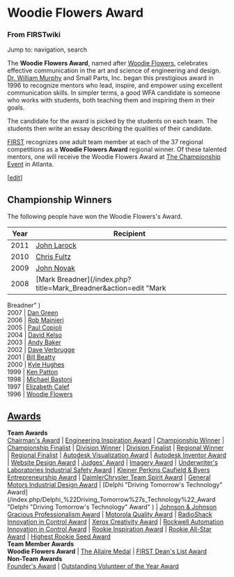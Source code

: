 

# Woodie Flowers Award

### From FIRSTwiki

Jump to: navigation, search

The **Woodie Flowers Award**, named after [Woodie
Flowers](/index.php/Woodie_Flowers "Woodie Flowers" ), celebrates effective
communication in the art and science of engineering and design. [Dr. William
Murphy](/index.php?title=Dr._William_Murphy&action=edit "Dr. William Murphy" )
and Small Parts, Inc. began this prestigious award in 1996 to recognize
mentors who lead, inspire, and empower using excellent communication skills.
In simpler terms, a good WFA candidate is someone who works with students,
both teaching them and inspiring them in their goals.

The candidate for the award is picked by the students on each team. The
students then write an essay describing the qualities of their candidate.

[FIRST](/index.php/FIRST "FIRST" ) recognizes one adult team member at each of
the 37 regional competitions as a **Woodie Flowers Award** regional winner. Of
these talented mentors, one will receive the Woodie Flowers Award at [The
Championship Event](/index.php/The_Championship_Event "The Championship Event"
) in Atlanta.

[[edit](/index.php?title=Woodie_Flowers_Award&action=edit&section=1 "Edit
section: Championship Winners" )]

## Championship Winners

The following people have won the Woodie Flowers's Award.

Year |  Recipient  
---|---  
2011 |  [John Larock](/index.php?title=John_Larock&action=edit "John Larock" )  
2010 |  [Chris Fultz](/index.php/Chris_Fultz "Chris Fultz" )  
2009 |  [John Novak](/index.php?title=John_Novak&action=edit "John Novak" )  
2008 |  [Mark Breadner](/index.php?title=Mark_Breadner&action=edit "Mark
Breadner" )  
2007 |  [Dan Green](/index.php?title=Dan_Green&action=edit "Dan Green" )  
2006 |  [Rob Mainieri](/index.php?title=Rob_Mainieri&action=edit "Rob
Mainieri" )  
2005 |  [Paul Copioli](/index.php/Paul_Copioli "Paul Copioli" )  
2004 |  [David Kelso](/index.php/David_Kelso "David Kelso" )  
2003 |  [Andy Baker](/index.php/Andy_Baker "Andy Baker" )  
2002 |  [Dave Verbrugge](/index.php/Dave_Verbrugge "Dave Verbrugge" )  
2001 |  [Bill Beatty](/index.php/Bill_Beatty "Bill Beatty" )  
2000 |  [Kyle Hughes](/index.php/Kyle_Hughes "Kyle Hughes" )  
1999 |  [Ken Patton](/index.php/Ken_Patton "Ken Patton" )  
1998 |  [Michael Bastoni](/index.php?title=Michael_Bastoni&action=edit
"Michael Bastoni" )  
1997 |  [Elizabeth Calef](/index.php?title=Elizabeth_Calef&action=edit
"Elizabeth Calef" )  
1996 |  [Woodie Flowers](/index.php/Woodie_Flowers "Woodie Flowers" )  
  
  

[Awards](/index.php/Awards "Awards" )  
---  
**Team Awards**   
[Chairman's Award](/index.php/Chairman%27s_Award "Chairman's Award" ) |
[Engineering Inspiration Award](/index.php/Engineering_Inspiration_Award
"Engineering Inspiration Award" ) | [Championship
Winner](/index.php/Championship_Winner "Championship Winner" ) | [Championship
Finalist](/index.php/Championship_Finalist "Championship Finalist" ) |
[Division Winner](/index.php/Division_Winner "Division Winner" ) | [Division
Finalist](/index.php/Division_Finalist "Division Finalist" ) | [Regional
Winner](/index.php/Regional_Winner "Regional Winner" ) | [Regional
Finalist](/index.php/Regional_Finalist "Regional Finalist" ) | [Autodesk
Visualization Award](/index.php/Autodesk_Visualization_Award "Autodesk
Visualization Award" ) | [Autodesk Inventor
Award](/index.php/Autodesk_Inventor_Award "Autodesk Inventor Award" ) |
[Website Design Award](/index.php/Website_Design_Award "Website Design Award"
) | [Judges' Award](/index.php/Judges%27_Award "Judges' Award" ) | [Imagery
Award](/index.php/Imagery_Award "Imagery Award" ) | [Underwriter's
Laboratories Industrial Safety
Award](/index.php/Underwriter%27s_Laboratories_Industrial_Safety_Award
"Underwriter's Laboratories Industrial Safety Award" ) | [Kleiner Perkins
Caufield &amp; Byers Entrepreneurship
Award](/index.php/Kleiner_Perkins_Caufield_%26_Byers_Entrepreneurship_Award
"Kleiner Perkins Caufield & Byers Entrepreneurship Award" ) | [DaimlerChrysler
Team Spirit Award](/index.php/DaimlerChrysler_Team_Spirit_Award
"DaimlerChrysler Team Spirit Award" ) | [General Motors Industrial Design
Award](/index.php/General_Motors_Industrial_Design_Award "General Motors
Industrial Design Award" ) | [Delphi "Driving Tomorrow's Technology"
Award](/index.php/Delphi_%22Driving_Tomorrow%27s_Technology%22_Award "Delphi
"Driving Tomorrow's Technology" Award" ) | [Johnson &amp; Johnson Gracious
Professionalism
Award](/index.php/Johnson_%26_Johnson_Gracious_Professionalism_Award "Johnson
& Johnson Gracious Professionalism Award" ) | [Motorola Quality
Award](/index.php/Motorola_Quality_Award "Motorola Quality Award" ) |
[RadioShack Innovation in Control
Award](/index.php/RadioShack_Innovation_in_Control_Award "RadioShack
Innovation in Control Award" ) | [Xerox Creativity
Award](/index.php/Xerox_Creativity_Award "Xerox Creativity Award" ) |
[Rockwell Automation Innovation in Control
Award](/index.php/Rockwell_Automation_Innovation_in_Control_Award "Rockwell
Automation Innovation in Control Award" ) | [Rookie Inspiration
Award](/index.php/Rookie_Inspiration_Award "Rookie Inspiration Award" ) |
[Rookie All-Star Award](/index.php/Rookie_All-Star_Award "Rookie All-Star
Award" ) | [Highest Rookie Seed Award](/index.php/Highest_Rookie_Seed_Award
"Highest Rookie Seed Award" )  
**Team Member Awards**   
**Woodie Flowers Award** | [The Allaire Medal](/index.php/The_Allaire_Medal "The Allaire Medal" ) | [FIRST Dean's List Award](/index.php/FIRST_Dean%27s_List_Award "FIRST Dean's List Award" )   
**Non-Team Awards**   
[Founder's Award](/index.php/Founder%27s_Award "Founder's Award" ) |
[Outstanding Volunteer of the Year
Award](/index.php/Outstanding_Volunteer_of_the_Year_Award "Outstanding
Volunteer of the Year Award" )  
  
